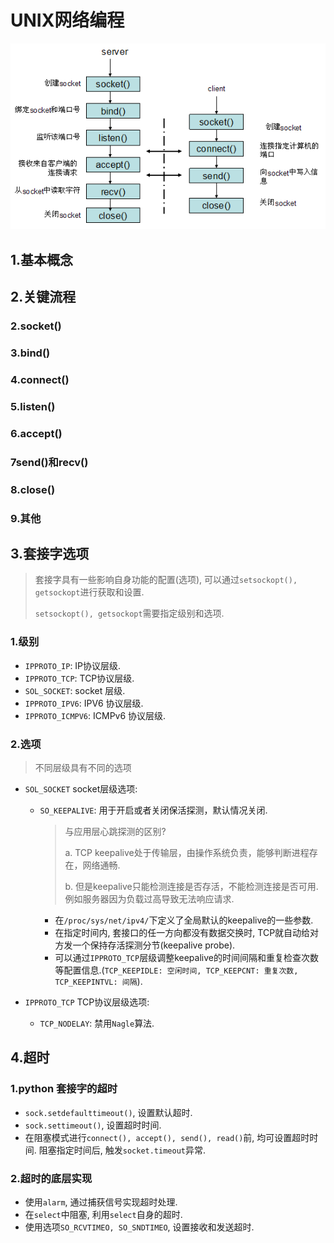 # UNIX网络编程

![套接字基本使用流程](./image/socket.png)

## 1.基本概念

## 2.关键流程

### 2.socket()

### 3.bind()

### 4.connect()

### 5.listen()

### 6.accept()

### 7send()和recv()

### 8.close()

### 9.其他

## 3.套接字选项

> 套接字具有一些影响自身功能的配置(选项), 可以通过`setsockopt(), getsockopt`进行获取和设置.
>
> `setsockopt(), getsockopt`需要指定级别和选项.

### 1.级别

- `IPPROTO_IP`: IP协议层级.
- `IPPROTO_TCP`: TCP协议层级.
- `SOL_SOCKET`: socket 层级.
- `IPPROTO_IPV6`: IPV6 协议层级.
- `IPPROTO_ICMPV6`: ICMPv6 协议层级.

### 2.选项

> 不同层级具有不同的选项

- `SOL_SOCKET` socket层级选项:
  - `SO_KEEPALIVE`: 用于开启或者关闭保活探测，默认情况关闭.
    > 与应用层心跳探测的区别?
    >
    > a. TCP keepalive处于传输层，由操作系统负责，能够判断进程存在，网络通畅.
    >
    > b. 但是keepalive只能检测连接是否存活，不能检测连接是否可用.例如服务器因为负载过高导致无法响应请求.
    - 在`/proc/sys/net/ipv4/`下定义了全局默认的keepalive的一些参数.
    - 在指定时间内, 套接口的任一方向都没有数据交换时, TCP就自动给对方发一个保持存活探测分节(keepalive probe).
    - 可以通过`IPPROTO_TCP`层级调整keepalive的时间间隔和重复检查次数等配置信息.(`TCP_KEEPIDLE: 空闲时间, TCP_KEEPCNT: 重复次数, TCP_KEEPINTVL: 间隔`).

- `IPPROTO_TCP` TCP协议层级选项:
  - `TCP_NODELAY`: 禁用`Nagle`算法.


## 4.超时

### 1.python 套接字的超时

- `sock.setdefaulttimeout()`, 设置默认超时.
- `sock.settimeout()`, 设置超时时间.
- 在阻塞模式进行`connect(), accept(), send(), read()`前,  均可设置超时时间. 阻塞指定时间后, 触发`socket.timeout`异常.

### 2.超时的底层实现

- 使用`alarm`, 通过捕获信号实现超时处理.
- 在`select`中阻塞, 利用`select`自身的超时.
- 使用选项`SO_RCVTIMEO, SO_SNDTIMEO`, 设置接收和发送超时.

